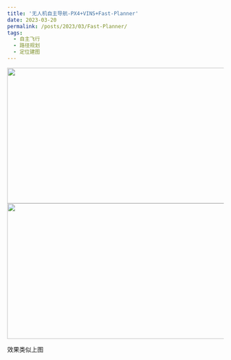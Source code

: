 ```yaml
---
title: '无人机自主导航-PX4+VINS+Fast-Planner'
date: 2023-03-20
permalink: /posts/2023/03/Fast-Planner/
tags:
  - 自主飞行
  - 路径规划
  - 定位建图
---
```


<img src="https://user-images.githubusercontent.com/64770184/225839875-c95a42ef-0af2-4ff6-a927-32eb4201262b.gif" width="560" height="315" />
<img src="https://user-images.githubusercontent.com/64770184/226236610-e8e1e3ad-d061-4e09-a3f9-83e43cfdce0b.gif" width="560" height="315" />

效果类似上图
